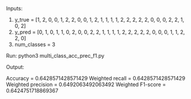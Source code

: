 Inputs:

1) y_true = [1, 2, 0, 0, 1, 2, 2, 0, 0, 1, 2, 1, 1, 1, 1, 2, 2, 2, 2, 2, 0, 0, 0, 2, 2, 1, 0, 2]
2) y_pred = [0, 1, 0, 1, 1, 0, 2, 0, 0, 2, 2, 1, 1, 1, 1, 2, 2, 2, 2, 2, 0, 0, 0, 1, 1, 2, 2, 0]
3) num_classes = 3

Run: python3 multi_class_acc_prec_f1.py

Output:

Accuracy = 0.6428571428571429
Weighted recall = 0.6428571428571429
Weighted precision = 0.6492063492063492
Weighted F1-score = 0.6424751718869367

